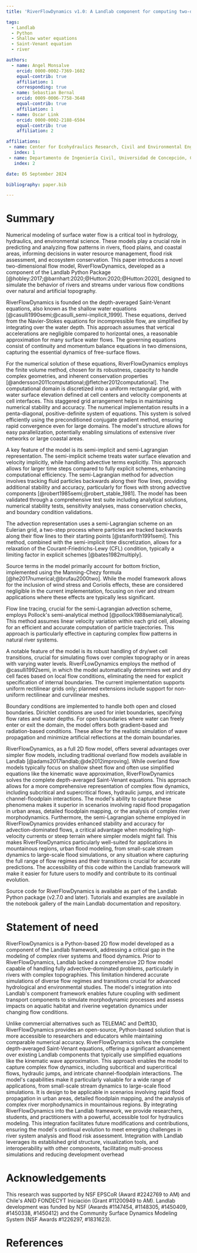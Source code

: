 ```yaml
---
title: 'RiverFlowDynamics v1.0: A Landlab component for computing two-dimensional river flow dynamics'

tags:
  - Landlab
  - Python
  - Shallow water equations
  - Saint-Venant equation
  - river

authors:
  - name: Angel Monsalve
    orcid: 0000-0002-7369-1602
    equal-contrib: true
    affiliation: 1
    corresponding: true
  - name: Sebastian Bernal
    orcid: 0009-0006-7758-3648
    equal-contrib: true
    affiliation: 1
  - name: Oscar Link
    orcid: 0000-0002-2188-6504
    equal-contrib: true
    affiliation: 2

affiliations:
 - name: Center for Ecohydraulics Research, Civil and Environmental Engineering, University of Idaho, Boise, ID, USA
   index: 1
 - name: Departamento de Ingeniería Civil, Universidad de Concepción, Concepción, Chile
   index: 2

date: 05 September 2024

bibliography: paper.bib

---
```

# Summary

Numerical modeling of surface water flow is a critical tool in hydrology, hydraulics, and environmental science. These models play a crucial role in predicting and analyzing flow patterns in rivers, flood plains, and coastal areas, informing decisions in water resource management, flood risk assessment, and ecosystem conservation. This paper introduces a novel two-dimensional flow model, RiverFlowDynamics, developed as a component of the Landlab Python Package [@hobley:2017;@barnhart:2020;@Hutton:2020;@Hutton:2020], designed to simulate the behavior of rivers and streams under various flow conditions over natural and artificial topography.

RiverFlowDynamics is founded on the depth-averaged Saint-Venant equations, also known as the shallow water equations [@casulli1990semi;@casulli_semi-implicit_1999]. These equations, derived from the Navier-Stokes equations for incompressible flow, are simplified by integrating over the water depth. This approach assumes that vertical accelerations are negligible compared to horizontal ones, a reasonable approximation for many surface water flows. The governing equations consist of continuity and momentum balance equations in two dimensions, capturing the essential dynamics of free-surface flows.

For the numerical solution of these equations, RiverFlowDynamics employs the finite volume method, chosen for its robustness, capacity to handle complex geometries, and inherent conservation properties [@andersson2011computational;@fletcher2012computational]. The computational domain is discretized into a uniform rectangular grid, with water surface elevation defined at cell centers and velocity components at cell interfaces. This staggered grid arrangement helps in maintaining numerical stability and accuracy. The numerical implementation results in a penta-diagonal, positive-definite system of equations. This system is solved efficiently using the preconditioned conjugate gradient method, ensuring rapid convergence even for large domains. The model's structure allows for easy parallelization, potentially enabling simulations of extensive river networks or large coastal areas.

A key feature of the model is its semi-implicit and semi-Lagrangian representation. The semi-implicit scheme treats water surface elevation and velocity implicitly, while handling advective terms explicitly. This approach allows for larger time steps compared to fully explicit schemes, enhancing computational efficiency. The semi-Lagrangian method for advection involves tracking fluid particles backwards along their flow lines, providing additional stability and accuracy, particularly for flows with strong advective components [@robert1985semi;@robert_stable_1981]. The model has been validated through a comprehensive test suite including analytical solutions, numerical stability tests, sensitivity analyses, mass conservation checks, and boundary condition validations.

The advection representation uses a semi-Lagrangian scheme on an Eulerian grid, a two-step process where particles are tracked backwards along their flow lines to their starting points [@staniforth1991semi]. This method, combined with the semi-implicit time discretization, allows for a relaxation of the Courant-Friedrichs-Lewy (CFL) condition, typically a limiting factor in explicit schemes [@bates1982multiply].

Source terms in the model primarily account for bottom friction, implemented using the Manning-Chezy formula [@he2017numerical;@brufau2000two]. While the model framework allows for the inclusion of wind stress and Coriolis effects, these are considered negligible in the current implementation, focusing on river and stream applications where these effects are typically less significant.

Flow line tracing, crucial for the semi-Lagrangian advection scheme, employs Pollock's semi-analytical method [@pollock1988semianalytical]. This method assumes linear velocity variation within each grid cell, allowing for an efficient and accurate computation of particle trajectories. This approach is particularly effective in capturing complex flow patterns in natural river systems.

A notable feature of the model is its robust handling of dry/wet cell transitions, crucial for simulating flows over complex topography or in areas with varying water levels. RiverFLowDynamics employs the method of @casulli1992semi, in which the model automatically determines wet and dry cell faces based on local flow conditions, eliminating the need for explicit specification of internal boundaries. The current implementation supports uniform rectilinear grids only; planned extensions include support for non-uniform rectilinear and curvilinear meshes.

Boundary conditions are implemented to handle both open and closed boundaries. Dirichlet conditions are used for inlet boundaries, specifying flow rates and water depths. For open boundaries where water can freely enter or exit the domain, the model offers both gradient-based and radiation-based conditions. These allow for the realistic simulation of wave propagation and minimize artificial reflections at the domain boundaries.

RiverFlowDynamics, as a full 2D flow model, offers several advantages over simpler flow models, including traditional overland flow models available in Landlab [@adams2017landlab;@de2012improving]. While overland flow models typically focus on shallow sheet flow and often use simplified equations like the kinematic wave approximation, RiverFlowDynamics solves the complete depth-averaged Saint-Venant equations. This approach allows for a more comprehensive representation of complex flow dynamics, including subcritical and supercritical flows, hydraulic jumps, and intricate channel-floodplain interactions. The model's ability to capture these phenomena makes it superior in scenarios involving rapid flood propagation in urban areas, detailed floodplain mapping, or the analysis of complex river morphodynamics. Furthermore, the semi-Lagrangian scheme employed in RiverFlowDynamics provides enhanced stability and accuracy for advection-dominated flows, a critical advantage when modeling high-velocity currents or steep terrain where simpler models might fail. This makes RiverFlowDynamics particularly well-suited for applications in mountainous regions, urban flood modeling, from small-scale stream dynamics to large-scale flood simulations, or any situation where capturing the full range of flow regimes and their transitions is crucial for accurate predictions. The accessibility of this code within the Landlab framework will make it easier for future users to modify and contribute to its continual evolution.

Source code for RiverFlowDynamics is available as part of the Landlab Python package (v2.7.0 and later). Tutorials and examples are available in the notebook gallery of the main Landlab documentation and repository.

# Statement of need

RiverFlowDynamics is a Python-based 2D flow model developed as a component of the Landlab framework, addressing a critical gap in the modeling of complex river systems and flood dynamics. Prior to RiverFlowDynamics, Landlab lacked a comprehensive 2D flow model capable of handling fully advective-dominated problems, particularly in rivers with complex topographies. This limitation hindered accurate simulations of diverse flow regimes and transitions crucial for advanced hydrological and environmental studies. The model's integration into Landlab's component framework enables future coupling with sediment transport components to simulate morphodynamic processes and assess impacts on aquatic habitat and riverine vegetation dynamics under changing flow conditions.

Unlike commercial alternatives such as TELEMAC and Delft3D, RiverFlowDynamics provides an open-source, Python-based solution that is more accessible to researchers and educators while maintaining comparable numerical accuracy. RiverFlowDynamics solves the complete depth-averaged Saint-Venant equations, offering a significant advancement over existing Landlab components that typically use simplified equations like the kinematic wave approximation. This approach enables the model to capture complex flow dynamics, including subcritical and supercritical flows, hydraulic jumps, and intricate channel-floodplain interactions. The model's capabilities make it particularly valuable for a wide range of applications, from small-scale stream dynamics to large-scale flood simulations. It is design to be  applicable in scenarios involving rapid flood propagation in urban areas, detailed floodplain mapping, and the analysis of complex river morphodynamics in mountainous regions. By integrating RiverFlowDynamics into the Landlab framework, we provide researchers, students, and practitioners with a powerful, accessible tool for hydraulics modeling. This integration facilitates future modifications and contributions, ensuring the model's continual evolution to meet emerging challenges in river system analysis and flood risk assessment. Integration with Landlab leverages its established grid structure, visualization tools, and interoperability with other components, facilitating multi-process simulations and reducing development overhead

# Acknowledgements
This research was supported by NSF EPSCoR (Award #2242769 to AM) and Chile's ANID FONDECYT Iniciación (Grant #11200949 to AM). Landlab development was funded by NSF (Awards #1147454, #1148305, #1450409, #1450338, #1450412) and the Community Surface Dynamics Modeling System (NSF Awards #1226297, #1831623).

# References
